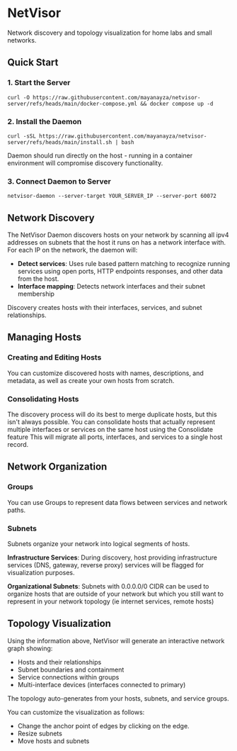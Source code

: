 # NetVisor

Network discovery and topology visualization for home labs and small networks.

## Quick Start

### 1. Start the Server

`curl -O https://raw.githubusercontent.com/mayanayza/netvisor-server/refs/heads/main/docker-compose.yml && docker compose up -d`

### 2. Install the Daemon  
`curl -sSL https://raw.githubusercontent.com/mayanayza/netvisor-server/refs/heads/main/install.sh | bash`

Daemon should run directly on the host - running in a container environment will compromise discovery functionality.

### 3. Connect Daemon to Server
`netvisor-daemon --server-target YOUR_SERVER_IP --server-port 60072`

## Network Discovery

The NetVisor Daemon discovers hosts on your network by scanning all ipv4 addresses on subnets that the host it runs on has a network interface with. For each IP on the network, the daemon will:

- **Detect services**: Uses rule based pattern matching to recognize running services using open ports, HTTP endpoints responses, and other data from the host.
- **Interface mapping**: Detects network interfaces and their subnet membership

Discovery creates hosts with their interfaces, services, and subnet relationships.

## Managing Hosts

### Creating and Editing Hosts
You can customize discovered hosts with names, descriptions, and metadata, as well as create your own hosts from scratch.

### Consolidating Hosts
The discovery process will do its best to merge duplicate hosts, but this isn't always possible. You can consolidate hosts that actually represent multiple interfaces or services on the same host using the Consolidate feature This will migrate all ports, interfaces, and services to a single host record.

## Network Organization

### Groups
You can use Groups to represent data flows between services and network paths.

### Subnets
Subnets organize your network into logical segments of hosts.

**Infrastructure Services**: During discovery, host providing infrastructure services (DNS, gateway, reverse proxy) services will be flagged for visualization purposes.

**Organizational Subnets**: Subnets with 0.0.0.0/0 CIDR can be used to organize hosts that are outside of your network but which you still want to represent in your network topology (ie internet services, remote hosts)

## Topology Visualization

Using the information above, NetVisor will generate an interactive network graph showing:
- Hosts and their relationships
- Subnet boundaries and containment
- Service connections within groups
- Multi-interface devices (interfaces connected to primary)

The topology auto-generates from your hosts, subnets, and service groups.

You can customize the visualization as follows:
- Change the anchor point of edges by clicking on the edge.
- Resize subnets
- Move hosts and subnets